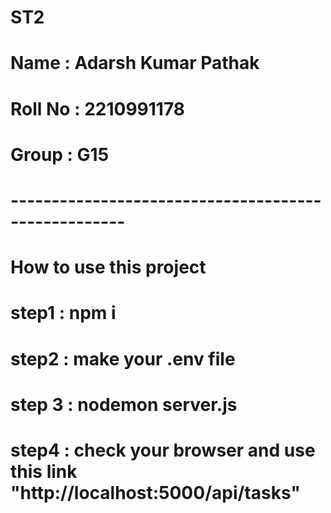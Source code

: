 ﻿# ST2
# Name : Adarsh Kumar Pathak
# Roll No : 2210991178
# Group : G15
# ----------------------------------------------------

# How to use this project 
# step1 : npm i 
# step2 : make your .env file 
# step 3 : nodemon server.js
# step4 : check your browser and use this link "http://localhost:5000/api/tasks"

